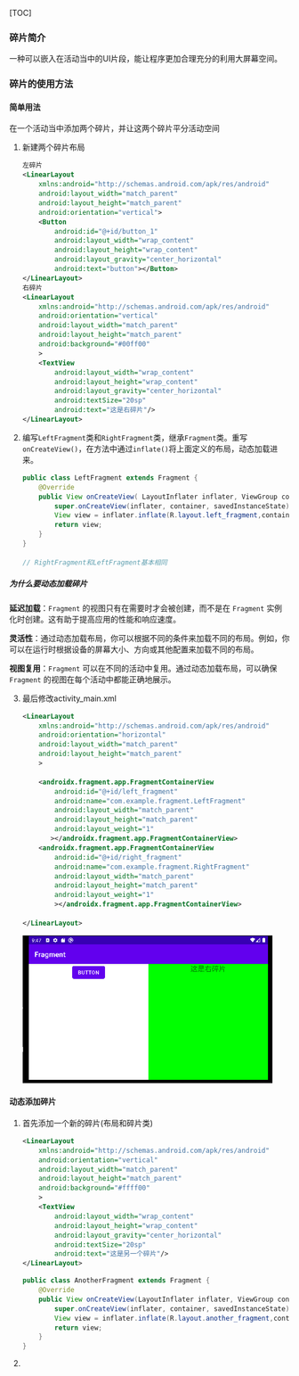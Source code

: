 [TOC]

### 碎片简介

一种可以嵌入在活动当中的UI片段，能让程序更加合理充分的利用大屏幕空间。

### 碎片的使用方法

#### 简单用法

在一个活动当中添加两个碎片，并让这两个碎片平分活动空间

1. 新建两个碎片布局

   ```xml
   左碎片
   <LinearLayout
       xmlns:android="http://schemas.android.com/apk/res/android"
       android:layout_width="match_parent"
       android:layout_height="match_parent"
       android:orientation="vertical">
       <Button
           android:id="@+id/button_1"
           android:layout_width="wrap_content"
           android:layout_height="wrap_content"
           android:layout_gravity="center_horizontal"
           android:text="button"></Button>
   </LinearLayout>
   右碎片
   <LinearLayout
       xmlns:android="http://schemas.android.com/apk/res/android"
       android:orientation="vertical"
       android:layout_width="match_parent"
       android:layout_height="match_parent"
       android:background="#00ff00"
       >
       <TextView
           android:layout_width="wrap_content"
           android:layout_height="wrap_content"
           android:layout_gravity="center_horizontal"
           android:textSize="20sp"
           android:text="这是右碎片"/>
   </LinearLayout>
   ```

2. 编写`LeftFragment`类和`RightFragment`类，继承`Fragment`类。重写`onCreateView()`，在方法中通过`inflate()`将上面定义的布局，动态加载进来。

   ```java
   public class LeftFragment extends Fragment {
       @Override
       public View onCreateView( LayoutInflater inflater, ViewGroup container, Bundle savedInstanceState) {
           super.onCreateView(inflater, container, savedInstanceState);
           View view = inflater.inflate(R.layout.left_fragment,container,false);
           return view;
       }
   }
   
   // RightFragment和LeftFragment基本相同
   ```

##### 为什么要动态加载碎片

   **延迟加载**：`Fragment` 的视图只有在需要时才会被创建，而不是在 `Fragment` 实例化时创建。这有助于提高应用的性能和响应速度。

   **灵活性**：通过动态加载布局，你可以根据不同的条件来加载不同的布局。例如，你可以在运行时根据设备的屏幕大小、方向或其他配置来加载不同的布局。

   **视图复用**：`Fragment` 可以在不同的活动中复用。通过动态加载布局，可以确保 `Fragment` 的视图在每个活动中都能正确地展示。

3. 最后修改activity_main.xml

   ```xml
   <LinearLayout
       xmlns:android="http://schemas.android.com/apk/res/android"
       android:orientation="horizontal"
       android:layout_width="match_parent"
       android:layout_height="match_parent"
       >
   
       <androidx.fragment.app.FragmentContainerView
           android:id="@+id/left_fragment"
           android:name="com.example.fragment.LeftFragment"
           android:layout_width="match_parent"
           android:layout_height="match_parent"
           android:layout_weight="1"
          ></androidx.fragment.app.FragmentContainerView>
       <androidx.fragment.app.FragmentContainerView
           android:id="@+id/right_fragment"
           android:name="com.example.fragment.RightFragment"
           android:layout_width="match_parent"
           android:layout_height="match_parent"
           android:layout_weight="1"
           ></androidx.fragment.app.FragmentContainerView>
   
   </LinearLayout>
   ```

   ![image-20240703174806756](./image/image-20240703174806756.png)

#### 动态添加碎片

1. 首先添加一个新的碎片(布局和碎片类)

   ```xml
   <LinearLayout
       xmlns:android="http://schemas.android.com/apk/res/android"
       android:orientation="vertical"
       android:layout_width="match_parent"
       android:layout_height="match_parent"
       android:background="#ffff00"
       >
       <TextView
           android:layout_width="wrap_content"
           android:layout_height="wrap_content"
           android:layout_gravity="center_horizontal"
           android:textSize="20sp"
           android:text="这是另一个碎片"/>
   </LinearLayout>
   ```

   ```java
   public class AnotherFragment extends Fragment {
       @Override
       public View onCreateView(LayoutInflater inflater, ViewGroup container, Bundle savedInstanceState) {
           super.onCreateView(inflater, container, savedInstanceState);
           View view = inflater.inflate(R.layout.another_fragment,container,false);
           return view;
       }
   }
   ```

2. 
